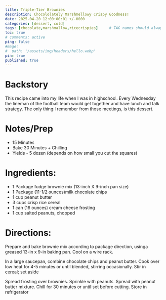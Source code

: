 ```yaml
---
title: Triple-Tier Brownies
description: Chocololately Marshmellowy Crispy Goodness!
date: 2025-04-20 12:00:00:01 +/-0000
categories: [dessert, cold]
tags: [chocolate,marshmallow,ricecrispies]     # TAG names should always be lowercase
toc: true
# comments: active
ping: false
#mage:
#  path: '/assets/img/headers/hello.webp'
pin: true
published: true
---
```


# Backstory
This recipe came into my life when I was in highschool.  Every Wednesday the lineman of the football team would get together and have lunch and talk strategy.  The only thing I remember from those meetings, is this dessert.

# Notes/Prep
  - 15 Minutes
  - Bake 30 Minutes + Chilling
  - Yields - 5 dozen (depends on how small you cut the squares)


# Ingredients:
  - 1 Package fudge brownie mix (13-inch X 9-inch pan size)
  - 1 Package (11-1/2 ounces)milk chocolate chips
  - 1 cup peanut butter
  - 3 cups crisp rice cereal
  - 1 can (16 ounces) cream cheese frosting
  - 1 cup salted peanuts, chopped


# Directions:
Prepare and bake brownie mix according to package direction, usinga greased 13-in x 9-in baking pan.  Cool on a wire rack.

In a large saucepan, combine chocolate chips and peanut butter.  Cook over low heat for 4-5 minutes or until blended, stirring occasionally. Stir in cereal; set aside

Spread frosting over brownies. Sprinkle with peanuts. Spread with peanut butter mixture. Chill for 30 minutes or until set before cutting.  Store in refrigerator

